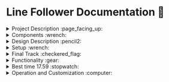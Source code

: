 # Line Follower Documentation :robot:


<details>
<summary> 
Project Description :page_facing_up:
</summary>

## Project Description :page_facing_up:
Meet **Jerry**, the Line Follower robot with a great personality. Designed to follow dark lines, this robot combines coding with a great sense of adventure. **Jerry** possesses a brain (powered by a nano Arduino board), a heart (a trusty battery), and two legs (equipped with motors and wheels). Just like any dedicated racer, it takes a few moments to prepare before starting its line-following journey, after which it run the path with speed and precision.

</details>

<details>
<summary> 
Components :wrench:
</summary>

## Components :wrench:

### Non-electronic: :hammer:

- 1 ball caster
- Cardboard for the chassis
- 2 Wheels
- Bolts & nuts
- Zip ties (for keeping the components in place)


### Electronic:  :electric_plug:

- Arduino Nano
- Mini Breadboard
- Infrared (IR) Sensors for Line Detection
- 1 LiPo Battery for Power
- L293D motor driver
- 2 DC Motors
- Wires and Connectors

</details>

<details>
<summary> 
Design Description :pencil2:
</summary>

## Design Description :pencil2:

The main body was designed for a lightweight machine. The two motors with wheels are attached to the bottom of the body, while the Arduino, the breadboard and the battery are placed on top. The IR sensor is placed at the front of the car. This structure allows the cables and the connectors to be easyly organized. At the end of the car is the a 3rd ball which is used for stability and smoothness of the movement.The Arduino board is programmed to receive the signals from the IR sensors and adjust the speed and direction of the motors accordingly. All these components are building **Jerry**, the line follower.

</details>


<details>
<summary> 
Setup :wrench:
</summary>

## Setup :wrench:

![Jerry, the line follower](/Photos/frontJerry.jpg)

![Jerry, the real line follower](/Photos/upJerry.jpg)

![Jerry, the ultimate line follower](/Photos/hotJerry.jpg) 

</details>

<details>
<summary> 
Final Track :checkered_flag:
</summary>

## Final Track :checkered_flag:

![Final Track](/Photos/route.jpg)

</details>

<details>
<summary> 
Functionality :gear:
</summary>

## Functionality :gear:
 
### Line Following Algorithm :straight_ruler:

**"Jerry"** employs infrared (IR) sensors to detect and follow dark lines on a contrasting surface. The line-following algorithm ensures smooth navigation, allowing the robot to stay on course with precision.

### Speed Control :rabbit2:

The two motors with wheels provide motion control. The speed and direction of the motors are adjusted based on the input from the IR sensors, enabling the robot to maintain its path and follow the line at an optimal speed.

### Start-up Sequence :rocket:

Upon activation, **"Jerry"** prepares a great start-up sequence, preparing itself for the line-following adventure. This adds a touch of personality to the robot's behavior.

</details>

<details>
<summary> 
Best time 17.59 :stopwatch:
</summary>


Watch **Jerry** in action [here](https://youtu.be/8WgI_KXrATU).

</details>

<details>
<summary> 
Operation and Customization :computer:
</summary>

## Operation :computer:

1. **Power On:**
   - Turn on the robot by connecting the battery.

2. **Start-up Sequence:**
   - Observe the beautiful start-up sequence as **Jerry** prepares for its journey.

3. **Line Following:**
   - Place the robot on a surface with a visible dark line.
   - Admire **"Jerry"** follows the line with agility and precision.

4. **Speed Adjustment:**
   - The robot dynamically adjusts its speed based on the complexity of the line-following task.

## Customization :computer:

Feel free to customize **Jerry** by adjusting the line-following algorithm parameters, tweaking motor speeds, or even adding additional features to enhance its personality.
